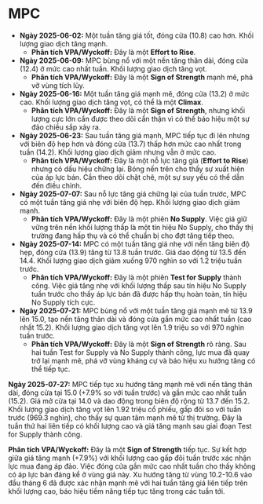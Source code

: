 # MPC

- **Ngày 2025-06-02:** Một tuần tăng giá tốt, đóng cửa (10.8) cao hơn. Khối lượng giao dịch tăng mạnh.
    - **Phân tích VPA/Wyckoff:** Đây là một **Effort to Rise**.
- **Ngày 2025-06-09:** MPC bùng nổ với một nến tăng thân dài, đóng cửa (12.4) ở mức cao nhất tuần. Khối lượng giao dịch tăng vọt.
    - **Phân tích VPA/Wyckoff:** Đây là một **Sign of Strength** mạnh mẽ, phá vỡ vùng tích lũy.
- **Ngày 2025-06-16:** Một tuần tăng giá mạnh mẽ, đóng cửa (13.2) ở mức cao. Khối lượng giao dịch tăng vọt, có thể là một **Climax**.
    - **Phân tích VPA/Wyckoff:** Đây là một **Sign of Strength**, nhưng khối lượng cực lớn cần được theo dõi cẩn thận vì có thể báo hiệu một sự đảo chiều sắp xảy ra.
- **Ngày 2025-06-23:** Sau tuần tăng giá mạnh, MPC tiếp tục đi lên nhưng với biên độ hẹp hơn và đóng cửa (13.7) thấp hơn mức cao nhất trong tuần (14.2). Khối lượng giao dịch giảm nhưng vẫn ở mức cao.
    - **Phân tích VPA/Wyckoff:** Đây là một nỗ lực tăng giá (**Effort to Rise**) nhưng có dấu hiệu chững lại. Bóng nến trên cho thấy sự xuất hiện của áp lực bán. Cần theo dõi chặt chẽ, một sự suy yếu có thể dẫn đến điều chỉnh.
- **Ngày 2025-07-07:** Sau nỗ lực tăng giá chững lại của tuần trước, MPC có một tuần tăng giá nhẹ với biên độ hẹp. Khối lượng giao dịch giảm mạnh.
    - **Phân tích VPA/Wyckoff:** Đây là một phiên **No Supply**. Việc giá giữ vững trên nền khối lượng thấp là một tín hiệu No Supply, cho thấy thị trường đang hấp thụ và có thể chuẩn bị cho đợt tăng tiếp theo.
- **Ngày 2025-07-14:** MPC có một tuần tăng giá nhẹ với nến tăng biên độ hẹp, đóng cửa (13.9) tăng từ 13.8 tuần trước. Giá dao động từ 13.5 đến 14.4. Khối lượng giao dịch giảm xuống 970 nghìn so với 1.2 triệu tuần trước.
    - **Phân tích VPA/Wyckoff:** Đây là một phiên **Test for Supply** thành công. Việc giá tăng nhẹ với khối lượng thấp sau tín hiệu No Supply tuần trước cho thấy áp lực bán đã được hấp thụ hoàn toàn, tín hiệu No Supply tích cực.
- **Ngày 2025-07-21:** MPC bùng nổ với một tuần tăng giá mạnh mẽ từ 13.9 lên 15.0, tạo nến tăng thân dài và đóng cửa gần mức cao nhất tuần (cao nhất 15.2). Khối lượng giao dịch tăng vọt lên 1.9 triệu so với 970 nghìn tuần trước.
    - **Phân tích VPA/Wyckoff:** Đây là một **Sign of Strength** rõ ràng. Sau hai tuần Test for Supply và No Supply thành công, lực mua đã quay trở lại mạnh mẽ, phá vỡ vùng kháng cự và báo hiệu xu hướng tăng có thể tiếp tục.


**Ngày 2025-07-27:** MPC tiếp tục xu hướng tăng mạnh mẽ với nến tăng thân dài, đóng cửa tại 15.0 (+7.9% so với tuần trước) và gần mức cao nhất tuần (15.2). Giá mở cửa tại 14.0 và dao động trong biên độ rộng từ 13.7 đến 15.2. Khối lượng giao dịch tăng vọt lên 1.92 triệu cổ phiếu, gấp đôi so với tuần trước (969.3 nghìn), cho thấy sự quan tâm mạnh mẽ từ thị trường. Đây là tuần thứ hai liên tiếp có khối lượng cao và giá tăng mạnh sau giai đoạn Test for Supply thành công.

**Phân tích VPA/Wyckoff:** Đây là một **Sign of Strength** tiếp tục. Sự kết hợp giữa giá tăng mạnh (+7.9%) với khối lượng cao gấp đôi tuần trước xác nhận lực mua đang áp đảo. Việc đóng cửa gần mức cao nhất tuần cho thấy không có áp lực bán đáng kể ở vùng giá này. Xu hướng tăng từ vùng 10.2-10.6 vào đầu tháng 6 đã được xác nhận mạnh mẽ với hai tuần tăng giá liên tiếp trên khối lượng cao, báo hiệu tiềm năng tiếp tục tăng trong các tuần tới.
